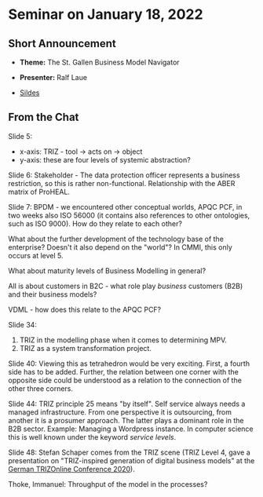# Seminar on January 18, 2022

## Short Announcement

* __Theme:__ The St. Gallen Business Model Navigator

* __Presenter:__ Ralf Laue

* [Sildes](Slides.pdf)

## From the Chat

Slide 5:
- x-axis: TRIZ - tool -> acts on -> object
- y-axis: these are four levels of systemic abstraction?

Slide 6: Stakeholder - The data protection officer represents a business
restriction, so this is rather non-functional.  Relationship with the ABER
matrix of ProHEAL.

Slide 7: BPDM - we encountered other conceptual worlds, APQC PCF, in two weeks
also ISO 56000 (it contains also references to other ontologies, such as ISO
9000). How do they relate to each other?

What about the further development of the technology base of the enterprise?
Doesn't it also depend on the "world"?  In CMMI, this only occurs at level 5.

What about maturity levels of Business Modelling in general?

All is about customers in B2C - what role play _business_ customers (B2B) and
their business models?

VDML - how does this relate to the APQC PCF?

Slide 34:
1. TRIZ in the modelling phase when it comes to determining MPV.
2. TRIZ as a system transformation project.

Slide 40: Viewing this as tetrahedron would be very exciting. First, a fourth
side has to be added. Further, the relation between one corner with the
opposite side could be understood as a relation to the connection of the other
three corners.

Slide 44: TRIZ principle 25 means "by itself". Self service always needs a
managed infrastructure. From one perspective it is outsourcing, from another
it is a prosumer approach. The latter plays a dominant role in the B2B sector.
Example: Managing a Wordpress instance. In computer science this is well known
under the keyword _service levels_.

Slide 48: Stefan Schaper comes from the TRIZ scene (TRIZ Level 4, gave a
presentation on "TRIZ-inspired generation of digital business models" at the
[German TRIZOnline Conference 2020](http://wumm.uni-leipzig.de/conferences.php?conference=http://wumm.uni-leipzig.de/rdf/GermanTRIZOnline-2020.rdf)).

Thoke, Immanuel: Throughput of the model in the processes?